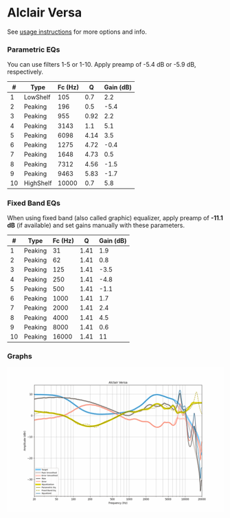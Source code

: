 # Alclair Versa
See [usage instructions](https://github.com/jaakkopasanen/AutoEq#usage) for more options and info.

### Parametric EQs
You can use filters 1-5 or 1-10. Apply preamp of -5.4 dB or -5.9 dB, respectively.

|   # | Type      |   Fc (Hz) |    Q |   Gain (dB) |
|-----|-----------|-----------|------|-------------|
|   1 | LowShelf  |       105 | 0.7  |         2.2 |
|   2 | Peaking   |       196 | 0.5  |        -5.4 |
|   3 | Peaking   |       955 | 0.92 |         2.2 |
|   4 | Peaking   |      3143 | 1.1  |         5.1 |
|   5 | Peaking   |      6098 | 4.14 |         3.5 |
|   6 | Peaking   |      1275 | 4.72 |        -0.4 |
|   7 | Peaking   |      1648 | 4.73 |         0.5 |
|   8 | Peaking   |      7312 | 4.56 |        -1.5 |
|   9 | Peaking   |      9463 | 5.83 |        -1.7 |
|  10 | HighShelf |     10000 | 0.7  |         5.8 |

### Fixed Band EQs
When using fixed band (also called graphic) equalizer, apply preamp of **-11.1 dB** (if available) and set gains manually with these parameters.

|   # | Type    |   Fc (Hz) |    Q |   Gain (dB) |
|-----|---------|-----------|------|-------------|
|   1 | Peaking |        31 | 1.41 |         1.9 |
|   2 | Peaking |        62 | 1.41 |         0.8 |
|   3 | Peaking |       125 | 1.41 |        -3.5 |
|   4 | Peaking |       250 | 1.41 |        -4.8 |
|   5 | Peaking |       500 | 1.41 |        -1.1 |
|   6 | Peaking |      1000 | 1.41 |         1.7 |
|   7 | Peaking |      2000 | 1.41 |         2.4 |
|   8 | Peaking |      4000 | 1.41 |         4.5 |
|   9 | Peaking |      8000 | 1.41 |         0.6 |
|  10 | Peaking |     16000 | 1.41 |        11   |

### Graphs
![](./Alclair%20Versa.png)
